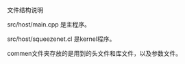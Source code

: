
文件结构说明

src/host/main.cpp 是主程序。

src/host/squeezenet.cl   是kernel程序。

commen文件夹存放的是用到的头文件和库文件，以及参数文件。
